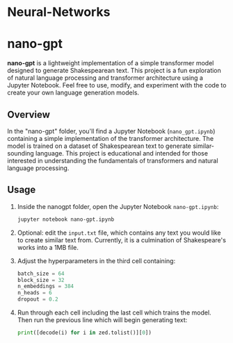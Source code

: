 # Neural-Networks

# nano-gpt

**nano-gpt** is a lightweight implementation of a simple transformer model designed to generate Shakespearean text. This project is a fun exploration of natural language processing and transformer architecture using a Jupyter Notebook. Feel free to use, modify, and experiment with the code to create your own language generation models.

## Overview

In the "nano-gpt" folder, you'll find a Jupyter Notebook (`nano_gpt.ipynb`) containing a simple implementation of the transformer architecture. The model is trained on a dataset of Shakespearean text to generate similar-sounding language. This project is educational and intended for those interested in understanding the fundamentals of transformers and natural language processing.

## Usage

1. Inside the nanogpt folder, open the Jupyter Notebook `nano-gpt.ipynb`:

   ```bash
   jupyter notebook nano-gpt.ipynb
2. Optional: edit the `input.txt` file, which contains any text you would like to create similar text from. Currently, it is a culmination of Shakespeare's works into a 1MB file.
3. Adjust the hyperparameters in the third cell containing:
   ```python
   batch_size = 64
   block_size = 32
   n_embeddings = 384
   n_heads = 6
   dropout = 0.2
4. Run through each cell including the last cell which trains the model. Then run the previous line which will begin generating text:
   ```python
   print([decode(i) for i in zed.tolist()][0])
